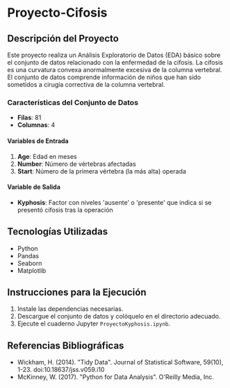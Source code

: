 # Proyecto-Cifosis

## Descripción del Proyecto

Este proyecto realiza un Análisis Exploratorio de Datos (EDA) básico sobre el conjunto de datos relacionado con la enfermedad de la cifosis. La cifosis es una curvatura convexa anormalmente excesiva de la columna vertebral. El conjunto de datos comprende información de niños que han sido sometidos a cirugía correctiva de la columna vertebral.

### Características del Conjunto de Datos

- **Filas**: 81
- **Columnas**: 4

#### Variables de Entrada
1. **Age**: Edad en meses
2. **Number**: Número de vértebras afectadas
3. **Start**: Número de la primera vértebra (la más alta) operada

#### Variable de Salida
- **Kyphosis**: Factor con niveles 'ausente' o 'presente' que indica si se presentó cifosis tras la operación

## Tecnologías Utilizadas

- Python
- Pandas
- Seaborn
- Matplotlib

## Instrucciones para la Ejecución

1. Instale las dependencias necesarias.
2. Descargue el conjunto de datos y colóquelo en el directorio adecuado.
3. Ejecute el cuaderno Jupyter `ProyectoKyphosis.ipynb`.

## Referencias Bibliográficas

- Wickham, H. (2014). "Tidy Data". Journal of Statistical Software, 59(10), 1-23. doi:10.18637/jss.v059.i10
- McKinney, W. (2017). "Python for Data Analysis". O'Reilly Media, Inc.

